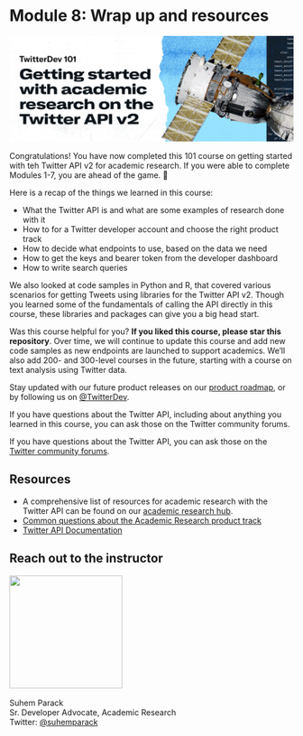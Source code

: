 # Module 8: Wrap up and resources

![banner](../assets/banner.png)

Congratulations! You have now completed this 101 course on getting started with teh Twitter API v2 for academic research. If you were able to complete Modules 1-7, you are ahead of the game. 🎉

Here is a recap of the things we learned in this course:

- What the Twitter API is and what are some examples of research done with it
- How to for a Twitter developer account and choose the right product track
- How to decide what endpoints to use, based on the data we need
- How to get the keys and bearer token from the developer dashboard
- How to write search queries

We also looked at code samples in Python and R, that covered various scenarios for getting Tweets using libraries for the Twitter API v2. Though you learned some of the fundamentals of calling the API directly in this course, these libraries and packages can give you a big head start.

Was this course helpful for you? **If you liked this course, please star this repository**. Over time, we will continue to update this course and add new code samples as new endpoints are launched to support academics. We’ll also add 200- and 300-level courses in the future, starting with a course on text analysis using Twitter data.

Stay updated with our future product releases on our [product roadmap](https://t.co/roadmap), or by following us on [@TwitterDev](https://twitter.com/twitterdev).

If you have questions about the Twitter API, including about anything you learned in this course, you can ask those on the Twitter community forums.

If you have questions about the Twitter API, you can ask those on the [Twitter community forums](https://twittercommunity.com/).

## Resources

- A comprehensive list of resources for academic research with the Twitter API can be found on our [academic research hub](https://developer.twitter.com/en/use-cases/do-research/academic-research/resources).
- [Common questions about the Academic Research product track](https://twitter.com/suhemparack/status/1394699197408968712 )
- [Twitter API Documentation](https://developer.twitter.com/en/docs/twitter-api)

## Reach out to the instructor

<img src="https://pbs.twimg.com/profile_images/1230703695051935747/TbQKe91L_400x400.jpg" width="200" height="200"/>

Suhem Parack<br>
Sr. Developer Advocate, Academic Research<br>
Twitter: [@suhemparack](https://twitter.com/suhemparack)
